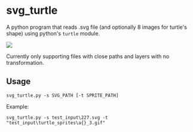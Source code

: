 # svg_turtle
A python program that reads .svg file (and optionally 8 images for turtle's shape) using python's `turtle` module. 

![](https://drive.google.com/u/1/uc?id=1tRn-U08EdZg9Mm9Hyt3UJszdSjIF4JhP&export=download)

Currently only supporting files with close paths and layers with no transformation. 

## Usage

`svg_turtle.py -s SVG_PATH [-t SPRITE_PATH]`

Example: 

`svg_turtle.py -s test_input\227.svg -t "test_input\turtle_sprites\a{}_3.gif"`

